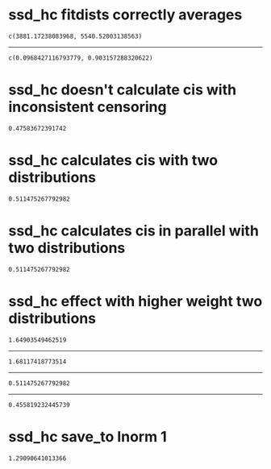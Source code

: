 # ssd_hc fitdists correctly averages

    c(3881.17238083968, 5540.52003138563)

---

    c(0.0968427116793779, 0.903157288320622)

# ssd_hc doesn't calculate cis with inconsistent censoring

    0.47583672391742

# ssd_hc calculates cis with two distributions

    0.511475267792982

# ssd_hc calculates cis in parallel with two distributions

    0.511475267792982

# ssd_hc effect with higher weight two distributions

    1.64903549462519

---

    1.68117418773514

---

    0.511475267792982

---

    0.455819232445739

# ssd_hc save_to lnorm 1

    1.29090641013366

